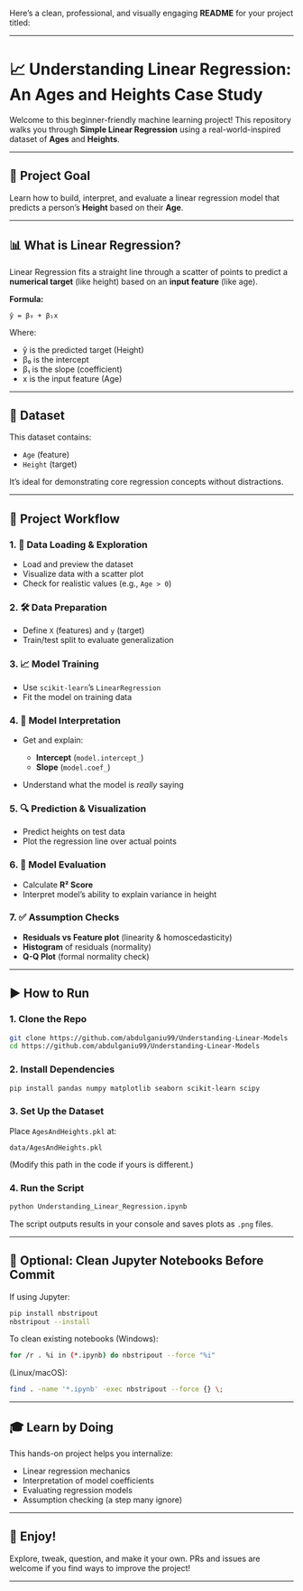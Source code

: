 Here’s a clean, professional, and visually engaging **README** for your project titled:

---

# 📈 Understanding Linear Regression: An Ages and Heights Case Study

Welcome to this beginner-friendly machine learning project! This repository walks you through **Simple Linear Regression** using a real-world-inspired dataset of **Ages** and **Heights**.

---

## 🧠 Project Goal

Learn how to build, interpret, and evaluate a linear regression model that predicts a person’s **Height** based on their **Age**.

---

## 📊 What is Linear Regression?

Linear Regression fits a straight line through a scatter of points to predict a **numerical target** (like height) based on an **input feature** (like age).

**Formula:**

```
ŷ = β₀ + β₁x
```

Where:

* ŷ is the predicted target (Height)
* β₀ is the intercept
* β₁ is the slope (coefficient)
* x is the input feature (Age)

---

## 📁 Dataset

This dataset contains:

* `Age` (feature)
* `Height` (target)

It’s ideal for demonstrating core regression concepts without distractions.

---

## 📌 Project Workflow

### 1. 🧹 Data Loading & Exploration

* Load and preview the dataset
* Visualize data with a scatter plot
* Check for realistic values (e.g., `Age > 0`)

### 2. 🛠 Data Preparation

* Define `X` (features) and `y` (target)
* Train/test split to evaluate generalization

### 3. 📈 Model Training

* Use `scikit-learn`’s `LinearRegression`
* Fit the model on training data

### 4. 📐 Model Interpretation

* Get and explain:

  * **Intercept** (`model.intercept_`)
  * **Slope** (`model.coef_`)
* Understand what the model is *really* saying

### 5. 🔍 Prediction & Visualization

* Predict heights on test data
* Plot the regression line over actual points

### 6. 📏 Model Evaluation

* Calculate **R² Score**
* Interpret model’s ability to explain variance in height

### 7. ✅ Assumption Checks

* **Residuals vs Feature plot** (linearity & homoscedasticity)
* **Histogram** of residuals (normality)
* **Q-Q Plot** (formal normality check)

---

## ▶️ How to Run

### 1. Clone the Repo

```bash
git clone https://github.com/abdulganiu99/Understanding-Linear-Models
cd https://github.com/abdulganiu99/Understanding-Linear-Models
```

### 2. Install Dependencies

```bash
pip install pandas numpy matplotlib seaborn scikit-learn scipy
```

### 3. Set Up the Dataset

Place `AgesAndHeights.pkl` at:

```
data/AgesAndHeights.pkl
```

(Modify this path in the code if yours is different.)

### 4. Run the Script

```bash
python Understanding_Linear_Regression.ipynb
```

The script outputs results in your console and saves plots as `.png` files.

---

## 🧼 Optional: Clean Jupyter Notebooks Before Commit

If using Jupyter:

```bash
pip install nbstripout
nbstripout --install
```

To clean existing notebooks (Windows):

```bash
for /r . %i in (*.ipynb) do nbstripout --force "%i"
```

(Linux/macOS):

```bash
find . -name '*.ipynb' -exec nbstripout --force {} \;
```

---

## 🎓 Learn by Doing

This hands-on project helps you internalize:

* Linear regression mechanics
* Interpretation of model coefficients
* Evaluating regression models
* Assumption checking (a step many ignore)

---

## 🙌 Enjoy!

Explore, tweak, question, and make it your own. PRs and issues are welcome if you find ways to improve the project!

---

